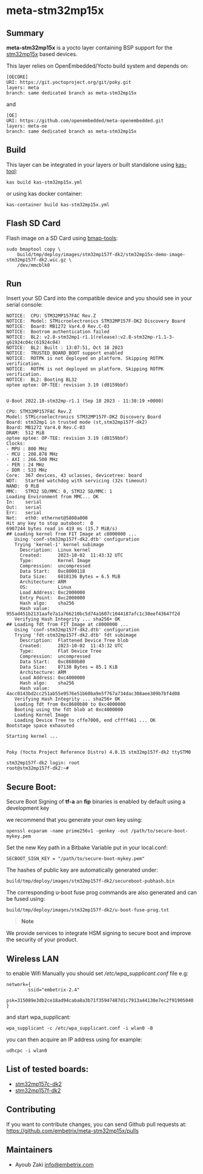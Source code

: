 # meta-stm32mp15x

## Summary

**meta-stm32mp15x** is a yocto layer containing BSP support for the [stm32mp15x](https://wiki.st.com/stm32mpu/wiki/Category:STM32MP15x) based devices.

This layer relies on OpenEmbedded/Yocto build system and depends on:

```
[OECORE]
URI: https://git.yoctoproject.org/git/poky.git
layers: meta
branch: same dedicated branch as meta-stm32mp15x
```
and

```
[OE]
URI: https://github.com/openembedded/meta-openembedded.git
layers: meta-oe
branch: same dedicated branch as meta-stm32mp15x
```

## Build

This layer can be integrated in your layers or built standalone using [kas-tool](https://github.com/siemens/kas):

```
kas build kas-stm32mp15x.yml
```

or using kas docker container:

```
kas-container build kas-stm32mp15x.yml
```

## Flash SD Card

Flash image on a SD Card using [bmap-tools](https://github.com/intel/bmap-tools):


```
sudo bmaptool copy \
    build/tmp/deploy/images/stm32mp157f-dk2/stm32mp15x-demo-image-stm32mp157f-dk2.wic.gz \
    /dev/mmcblk0
```

## Run

Insert your SD Card into the compatible device and you should see in your serial console:

```
NOTICE:  CPU: STM32MP157FAC Rev.Z
NOTICE:  Model: STMicroelectronics STM32MP157F-DK2 Discovery Board
NOTICE:  Board: MB1272 Var4.0 Rev.C-03
NOTICE:  Bootrom authentication failed
NOTICE:  BL2: v2.8-stm32mp1-r1.1(release):v2.8-stm32mp-r1.1-3-g61924c04c(61924c04)
NOTICE:  BL2: Built : 13:07:51, Oct 18 2023
NOTICE:  TRUSTED_BOARD_BOOT support enabled
NOTICE:  ROTPK is not deployed on platform. Skipping ROTPK verification.
NOTICE:  ROTPK is not deployed on platform. Skipping ROTPK verification.
NOTICE:  BL2: Booting BL32
optee optee: OP-TEE: revision 3.19 (d0159bbf)


U-Boot 2022.10-stm32mp-r1.1 (Sep 18 2023 - 11:38:19 +0000)

CPU: STM32MP157FAC Rev.Z
Model: STMicroelectronics STM32MP157F-DK2 Discovery Board
Board: stm32mp1 in trusted mode (st,stm32mp157f-dk2)
Board: MB1272 Var4.0 Rev.C-03
DRAM:  512 MiB
optee optee: OP-TEE: revision 3.19 (d0159bbf)
Clocks:
- MPU : 800 MHz
- MCU : 208.878 MHz
- AXI : 266.500 MHz
- PER : 24 MHz
- DDR : 533 MHz
Core:  367 devices, 43 uclasses, devicetree: board
WDT:   Started watchdog with servicing (32s timeout)
NAND:  0 MiB
MMC:   STM32 SD/MMC: 0, STM32 SD/MMC: 1
Loading Environment from MMC... OK
In:    serial
Out:   serial
Err:   serial
Net:   eth0: ethernet@5800a000
Hit any key to stop autoboot:  0 
6907244 bytes read in 419 ms (15.7 MiB/s)
## Loading kernel from FIT Image at c8000000 ...
   Using 'conf-stm32mp157f-dk2.dtb' configuration
   Trying 'kernel-1' kernel subimage
     Description:  Linux kernel
     Created:      2023-10-02  11:43:32 UTC
     Type:         Kernel Image
     Compression:  uncompressed
     Data Start:   0xc8000118
     Data Size:    6818136 Bytes = 6.5 MiB
     Architecture: ARM
     OS:           Linux
     Load Address: 0xc2000000
     Entry Point:  0xc2000000
     Hash algo:    sha256
     Hash value:   955ad451b2131aafe7a1a766210bc5d74a1607c1044187afc1c30eef43647f2d
   Verifying Hash Integrity ... sha256+ OK
## Loading fdt from FIT Image at c8000000 ...
   Using 'conf-stm32mp157f-dk2.dtb' configuration
   Trying 'fdt-stm32mp157f-dk2.dtb' fdt subimage
     Description:  Flattened Device Tree blob
     Created:      2023-10-02  11:43:32 UTC
     Type:         Flat Device Tree
     Compression:  uncompressed
     Data Start:   0xc8680b80
     Data Size:    87138 Bytes = 85.1 KiB
     Architecture: ARM
     Load Address: 0xc4000000
     Hash algo:    sha256
     Hash value:   4acc0143bd2cc251ab55e9576e51b60ba9e5f767a734dac308aee309b7bf4d08
   Verifying Hash Integrity ... sha256+ OK
   Loading fdt from 0xc8680b80 to 0xc4000000
   Booting using the fdt blob at 0xc4000000
   Loading Kernel Image
   Loading Device Tree to cffe7000, end cffff461 ... OK
Bootstage space exhasuted

Starting kernel ...


Poky (Yocto Project Reference Distro) 4.0.15 stm32mp157f-dk2 ttySTM0

stm32mp157f-dk2 login: root
root@stm32mp157f-dk2:~#
```

## Secure Boot:

Secure Boot Signing of **tf-a** an **fip** binaries is enabled by default using a development key 

we recommend that you generate your own key using: 

```
openssl ecparam -name prime256v1 -genkey -out /path/to/secure-boot-mykey.pem
```

Set the new Key path in a Bitbake Variable put in your local.conf:

```
SECBOOT_SIGN_KEY = "/path/to/secure-boot-mykey.pem"
```

The hashes of public key are automatically generated under:

```
build/tmp/deploy/images/stm32mp157f-dk2/secureboot-pubhash.bin
```

The corresponding u-boot fuse prog commands are also generated and can be fused using:

```
build/tmp/deploy/images/stm32mp157f-dk2/u-boot-fuse-prog.txt
```

> **Note**

We provide services to integrate HSM signing to secure boot and improve the security of your product.


## Wireless LAN

to enable Wifi Manually you should set */etc/wpa_supplicant.conf* file e.g:

```
network={
        ssid="embetrix-2.4"
        psk=315089e3db2ce18ad94caba8a3b71f35947487d1c7913a44130e7ec2f91905040
}
```

and start wpa_supplicant:

```
wpa_supplicant -c /etc/wpa_supplicant.conf -i wlan0 -B
```

you can then acquire an IP address using for example:

```
udhcpc -i wlan0
```

## List of tested boards:

* [stm32mp157c-dk2](https://www.st.com/en/evaluation-tools/stm32mp157c-dk2.html)
* [stm32mp157f-dk2](https://www.st.com/en/evaluation-tools/stm32mp157f-dk2.html)

## Contributing

If you want to contribute changes, you can send Github pull requests at:
https://github.com/embetrix/meta-stm32mp15x/pulls


## Maintainers

 - Ayoub Zaki <info@embetrix.com>
